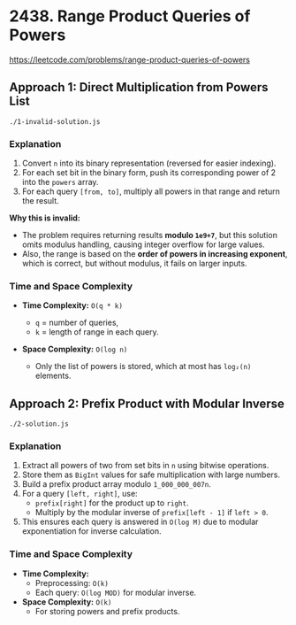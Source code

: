 # 2438. Range Product Queries of Powers

https://leetcode.com/problems/range-product-queries-of-powers

## Approach 1: Direct Multiplication from Powers List
`./1-invalid-solution.js`

### Explanation

1. Convert `n` into its binary representation (reversed for easier indexing).
2. For each set bit in the binary form, push its corresponding power of 2 into the `powers` array.
3. For each query `[from, to]`, multiply all powers in that range and return the result.

**Why this is invalid:**

* The problem requires returning results **modulo `1e9+7`**, but this solution omits modulus handling, causing integer overflow for large values.
* Also, the range is based on the **order of powers in increasing exponent**, which is correct, but without modulus, it fails on larger inputs.

### Time and Space Complexity

* **Time Complexity:** `O(q * k)`

  * `q` = number of queries,
  * `k` = length of range in each query.
* **Space Complexity:** `O(log n)`

  * Only the list of powers is stored, which at most has `log₂(n)` elements.

  
## Approach 2: Prefix Product with Modular Inverse
`./2-solution.js`

### Explanation
1. Extract all powers of two from set bits in `n` using bitwise operations.
2. Store them as `BigInt` values for safe multiplication with large numbers.
3. Build a prefix product array modulo `1_000_000_007n`.
4. For a query `[left, right]`, use:
   - `prefix[right]` for the product up to `right`.
   - Multiply by the modular inverse of `prefix[left - 1]` if `left > 0`.
5. This ensures each query is answered in `O(log M)` due to modular exponentiation for inverse calculation.

### Time and Space Complexity

* **Time Complexity:**  
  - Preprocessing: `O(k)`  
  - Each query: `O(log MOD)` for modular inverse.
* **Space Complexity:** `O(k)`  
  * For storing powers and prefix products.